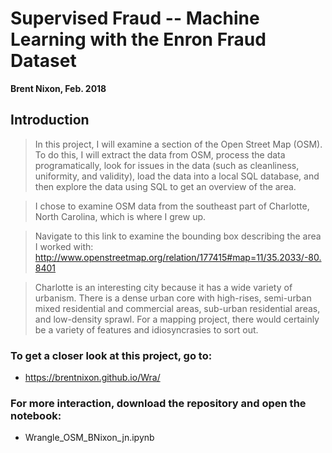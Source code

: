 # Supervised Fraud -- Machine Learning with the Enron Fraud Dataset
__Brent Nixon, Feb. 2018__

## Introduction <a id='Introduction'></a>

>In this project, I will examine a section of the Open Street Map (OSM). To do this, I will extract the data from OSM, process the data programatically, look for issues in the data (such as cleanliness, uniformity, and validity), load the data into a local SQL database, and then explore the data using SQL to get an overview of the area.

>I chose to examine OSM data from the southeast part of Charlotte, North Carolina, which is where I grew up. 

>Navigate to this link to examine the bounding box describing the area I worked with: http://www.openstreetmap.org/relation/177415#map=11/35.2033/-80.8401

>Charlotte is an interesting city because it has a wide variety of urbanism. There is a dense urban core with high-rises, semi-urban mixed residential and commercial areas, sub-urban residential areas, and low-density sprawl. For a mapping project, there would certainly be a variety of features and idiosyncrasies to sort out. 

### To get a closer look at this project, go to:
* https://brentnixon.github.io/Wra/ 


### For more interaction, download the repository and open the notebook: 
* Wrangle_OSM_BNixon_jn.ipynb

